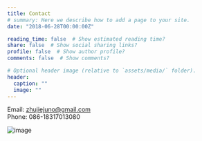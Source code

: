```yaml
---
title: Contact
# summary: Here we describe how to add a page to your site.
date: "2018-06-28T00:00:00Z"

reading_time: false  # Show estimated reading time?
share: false  # Show social sharing links?
profile: false  # Show author profile?
comments: false  # Show comments?

# Optional header image (relative to `assets/media/` folder).
header:
  caption: ""
  image: ""
---
```


Email: [zhujiejuno@gmail.com](mailto:zhujiejuno@gmail.com)  
Phone: 086-18317013080  

![image](https://user-images.githubusercontent.com/15907990/146064630-fe459b40-098a-4921-9c84-94869dfdb5ba.jpeg)

